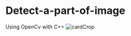 # Detect-a-part-of-image
Using OpenCv with C++
![cardCrop](https://user-images.githubusercontent.com/46938621/114400702-ea257100-9baa-11eb-9c7f-3d1cc18fea9e.jpg)

